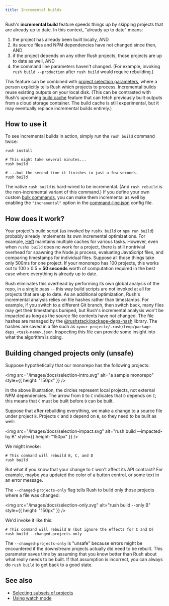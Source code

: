 ```yaml
---
title: Incremental builds
---
```


Rush's **incremental build** feature speeds things up by skipping projects that are already up to date.
In this context, "already up to date" means:

1. the project has already been built locally, AND
2. its source files and NPM dependencies have not changed since then, AND
3. if the project depends on any other Rush projects, those projects are up to date as well, AND
4. the command line parameters haven't changed. (For example, invoking `rush build --production`
   after `rush build` would require rebuilding.)

This feature can be combined with [project selection parameters](../../developer/selecting_subsets),
where a person explicitly tells Rush which projects to process. Incremental builds reuse existing outputs on
your local disk. (This can be contrasted with Rush's upcoming
[build cache](../../maintainer/build_cache)
feature that can fetch previously built outputs from a cloud storage container. The build cache is still experimental,
but it may eventually replace incremental builds entirely.)

## How to use it

To see incremental builds in action, simply run the `rush build` command twice:

```shell
rush install

# This might take several minutes...
rush build

# ...but the second time it finishes in just a few seconds.
rush build
```

The native `rush build` is hard-wired to be incremental. (And `rush rebuild` is the non-incremental variant of
this command.) If you define your own custom [bulk commands](../../maintainer/custom_commands),
you can make them incremental as well by enabling the `"incremental"` option in
the [command-line.json](../../configs/command-line_json) config file.

## How does it work?

Your project's build script (as invoked by `rushx build` or `npm run build`) probably already implements its own
incremental optimizations. For example, [Heft](https://rushstack.io/pages/heft/overview/) maintains multiple caches
for various tasks. However, even when `rushx build` does no work for a project, there is still nontrivial overhead
for spawning the Node.js process, evaluating JavaScript files, and comparing timestamps for individual files. Suppose
all those things take only 500ms for one project. If your monorepo has 100 projects, this works out to
100 x 0.5 = **50 seconds** worth of computation required in the best case where everything is already up to date.

Rush eliminates this overhead by performing its own global analysis of the repo, in a single pass -- this way
build scripts are not invoked at all for projects that are up to date. As an additional optimization, Rush's
incremental analysis relies on file hashes rather than timestamps. For example, if you switch to a different
Git branch, then switch back, many files may get their timestamps bumped, but Rush's incremental analysis won't
be impacted as long as the source file contents have not changed. The file hashes are managed by the
[@rushstack/package-deps-hash](https://www.npmjs.com/package/@rushstack/package-deps-hash) library.
The hashes are saved in a file such as `<your-project>/.rush/temp/package-deps_<task-name>.json`. Inspecting this
file can provide some insight into what the algorithm is doing.

## Building changed projects only (unsafe)

Suppose hypothetically that our monorepo has the following projects:

<img src="/images/docs/selection-intro.svg" alt="a sample monorepo" style={{ height: "150px" }} />

In the above illustration, the circles represent local projects, not external NPM dependencies.
The arrow from `D` to `C` indicates that `D` depends on `C`; this means that `C` must be built before
`D` can be built.

Suppose that after rebuilding everything, we make a change to a source file under project `B`.
Projects `C` and `D` depend on `B`, so they need to be built as well:

<img src="/images/docs/selection-impact.svg" alt="rush build --impacted-by B" style={{ height: "150px" }} />

We might invoke:

```shell
# This command will rebuild B, C, and D
rush build
```

But what if you know that your change to `C` won't affect its API contract? For example, maybe you updated the
color of a button control, or some text in an error message.

The `--changed-projects-only` flag tells Rush to build only those projects where a file was changed:

<img src="/images/docs/selection-only.svg" alt="rush build --only B" style={{ height: "150px" }} />

We'd invoke it like this:

```shell
# This command will rebuild B (but ignore the effects for C and D)
rush build --changed-projects-only
```

The `--changed-projects-only` is "unsafe" because errors might be encountered if the downstream projects actually
did need to be rebuilt. This parameter saves time by assuming that you know better than Rush about what really needs
to be built. If that assumption is incorrect, you can always do `rush build` to get back to a good state.

## See also

- [Selecting subsets of projects](../../developer/selecting_subsets)
- [Using watch mode](../../advanced/watch_mode)
